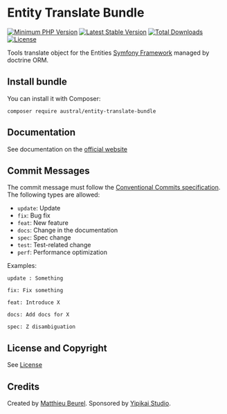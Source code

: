 # Entity Translate Bundle

[![Minimum PHP Version](https://img.shields.io/badge/php-%3E%3D%207.4-8892BF.svg)](https://php.net/)
[![Latest Stable Version](https://img.shields.io/packagist/v/austral/entity-translate-bundle.svg)](https://packagist.org/packages/austral/entity-translate-bundle)
[![Total Downloads](https://poser.pugx.org/austral/entity-translate-bundle/downloads.svg)](https://packagist.org/packages/austral/entity-translate-bundle)
[![License](https://poser.pugx.org/austral/entity-translate-bundle/license.svg)](https://packagist.org/packages/austral/entity-translate-bundle)

Tools translate object for the Entities [Symfony Framework](https://symfony.com) managed by doctrine ORM.

## Install bundle

You can install it with Composer:

```
composer require austral/entity-translate-bundle
```

## Documentation
See documentation on the [official website](https://austral.dev/bundles/entity-translate-bundle)

## Commit Messages

The commit message must follow the [Conventional Commits specification](https://www.conventionalcommits.org/).
The following types are allowed:

* `update`: Update
* `fix`: Bug fix
* `feat`: New feature
* `docs`: Change in the documentation
* `spec`: Spec change
* `test`: Test-related change
* `perf`: Performance optimization

Examples:

    update : Something

    fix: Fix something

    feat: Introduce X

    docs: Add docs for X

    spec: Z disambiguation

## License and Copyright
See [License](https://austral.dev/en/license)

## Credits
Created by [Matthieu Beurel](https://www.mbeurel.com). Sponsored by [Yipikai Studio](https://yipikai.studio).